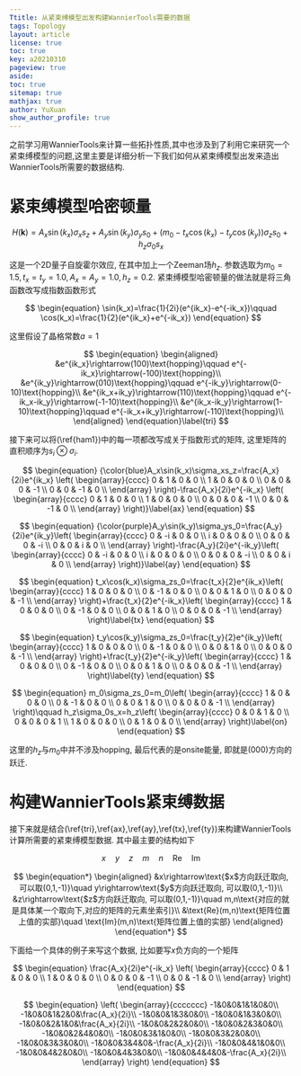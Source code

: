 ```yaml
---
Ttitle: 从紧束缚模型出发构建WannierTools需要的数据
tags: Topology
layout: article
license: true
toc: true
key: a20210310
pageview: true
aside:
toc: true
sitemap: true
mathjax: true
author: YuXuan
show_author_profile: true
---
```

之前学习用WannierTools来计算一些拓扑性质,其中也涉及到了利用它来研究一个紧束缚模型的问题,这里主要是详细分析一下我们如何从紧束缚模型出发来造出WannierTools所需要的数据结构.
<!--more-->
# 紧束缚模型哈密顿量
$$
\begin{equation}
H(\mathbf{k})=A_x \sin(k_x)\sigma_x s_z + A_y \sin(k_y) \sigma_y s_0 + (m_0 - t_x \cos(k_x) - t_y \cos(k_y))\sigma_z s_0 + h_z \sigma_0 s_x
\end{equation}\label{ham1} 
$$

这是一个2D量子自旋霍尔效应, 在其中加上一个Zeeman场$h_z$. 参数选取为$m_0=1.5, t_x=t_y=1.0, A_x=A_y=1.0, h_z=0.2.$ 紧束缚模型哈密顿量的做法就是将三角函数改写成指数函数形式

$$
\begin{equation}
\sin(k_x)=\frac{1}{2i}(e^{ik_x}-e^{-ik_x})\qquad \cos(k_x)=\frac{1}{2}(e^{ik_x}+e^{-ik_x})
\end{equation}
$$

这里假设了晶格常数$a=1$

$$
\begin{equation}
\begin{aligned}
&e^{ik_x}\rightarrow(100)\text{hopping}\qquad e^{-ik_x}\rightarrow(-100)\text{hopping}\\
&e^{ik_y}\rightarrow(010)\text{hopping}\qquad e^{-ik_y}\rightarrow(0-10)\text{hopping}\\
&e^{ik_x+ik_y}\rightarrow(110)\text{hopping}\qquad e^{-ik_x-ik_y}\rightarrow(-1-10)\text{hopping}\\
&e^{ik_x-ik_y}\rightarrow(1-10)\text{hopping}\qquad e^{-ik_x+ik_y}\rightarrow(-110)\text{hopping}\\
\end{aligned}
\end{equation}\label{tri}
$$

接下来可以将(\ref{ham1})中的每一项都改写成关于指数形式的矩阵, 这里矩阵的直积顺序为$s_i\otimes\sigma_i$.

$$
\begin{equation}
{\color{blue}A_x\sin(k_x)\sigma_xs_z=\frac{A_x}{2i}e^{ik_x}
	\left(
	\begin{array}{cccc}
		0 & 1 & 0 & 0 \\
		1 & 0 & 0 & 0 \\
		0 & 0 & 0 & -1 \\
		0 & 0 & -1 & 0 \\
	\end{array}
	\right)-\frac{A_x}{2i}e^{-ik_x}
	\left(
	\begin{array}{cccc}
		0 & 1 & 0 & 0 \\
		1 & 0 & 0 & 0 \\
		0 & 0 & 0 & -1 \\
		0 & 0 & -1 & 0 \\
	\end{array}
	\right)}\label{ax}
\end{equation}
$$

$$
\begin{equation}
{\color{purple}A_y\sin(k_y)\sigma_ys_0=\frac{A_y}{2i}e^{ik_y}\left(
	\begin{array}{cccc}
		0 & -i & 0 & 0 \\
		i & 0 & 0 & 0 \\
		0 & 0 & 0 & -i \\
		0 & 0 & i & 0 \\
	\end{array}
	\right)-\frac{A_y}{2i}e^{-ik_y}\left(
	\begin{array}{cccc}
		0 & -i & 0 & 0 \\
		i & 0 & 0 & 0 \\
		0 & 0 & 0 & -i \\
		0 & 0 & i & 0 \\
	\end{array}
	\right)}\label{ay}
\end{equation}
$$

$$
\begin{equation}
t_x\cos(k_x)\sigma_zs_0=\frac{t_x}{2}e^{ik_x}\left(
\begin{array}{cccc}
	1 & 0 & 0 & 0 \\
	0 & -1 & 0 & 0 \\
	0 & 0 & 1 & 0 \\
	0 & 0 & 0 & -1 \\
\end{array}
\right)+\frac{t_x}{2}e^{-ik_x}\left(
\begin{array}{cccc}
	1 & 0 & 0 & 0 \\
	0 & -1 & 0 & 0 \\
	0 & 0 & 1 & 0 \\
	0 & 0 & 0 & -1 \\
\end{array}
\right)\label{tx}
\end{equation}
$$

$$
\begin{equation}
	t_y\cos(k_y)\sigma_zs_0=\frac{t_y}{2}e^{ik_y}\left(
	\begin{array}{cccc}
		1 & 0 & 0 & 0 \\
		0 & -1 & 0 & 0 \\
		0 & 0 & 1 & 0 \\
		0 & 0 & 0 & -1 \\
	\end{array}
	\right)+\frac{t_y}{2}e^{-ik_y}\left(
	\begin{array}{cccc}
		1 & 0 & 0 & 0 \\
		0 & -1 & 0 & 0 \\
		0 & 0 & 1 & 0 \\
		0 & 0 & 0 & -1 \\
	\end{array}
	\right)\label{ty}
\end{equation}
$$

$$
\begin{equation}
m_0\sigma_zs_0=m_0\left(
\begin{array}{cccc}
	1 & 0 & 0 & 0 \\
	0 & -1 & 0 & 0 \\
	0 & 0 & 1 & 0 \\
	0 & 0 & 0 & -1 \\
\end{array}
\right)\qquad h_z\sigma_0s_x=h_z\left(
\begin{array}{cccc}
	0 & 0 & 1 & 0 \\
	0 & 0 & 0 & 1 \\
	1 & 0 & 0 & 0 \\
	0 & 1 & 0 & 0 \\
\end{array}
\right)\label{on}
\end{equation}
$$

这里的$h_z$与$m_0$中并不涉及hopping, 最后代表的是onsite能量, 即就是$(000)$方向的跃迁.

# 构建WannierTools紧束缚数据
接下来就是结合(\ref{tri},\ref{ax},\ref{ay},\ref{tx},\ref{ty})来构建WannierTools计算所需要的紧束缚模型数据.
其中最主要的结构如下

$$
\begin{equation}
x\quad y\quad z\quad m\quad n\quad\text{Re}\quad\text{Im}
\end{equation}
$$

$$
\begin{equation*}
		\begin{aligned}
			&x\rightarrow\text{$x$方向跃迁取向, 可以取(0,1,-1)}\quad y\rightarrow\text{$y$方向跃迁取向, 可以取(0,1,-1)}\\
			&z\rightarrow\text{$z$方向跃迁取向, 可以取(0,1,-1)}\quad m,n\text{对应的就是具体某一个取向下,对应的矩阵的元素坐索引}\\
			&\text{Re}(m,n)\text{矩阵位置上值的实部}\quad \text{Im}(m,n)\text{矩阵位置上值的实部}
		\end{aligned}
\end{equation*}
$$

下面给一个具体的例子来写这个数据, 比如要写$x$负方向的一个矩阵

$$
\begin{equation}
\frac{A_x}{2i}e^{-ik_x}
\left(
\begin{array}{cccc}
	0 & 1 & 0 & 0 \\
	1 & 0 & 0 & 0 \\
	0 & 0 & 0 & -1 \\
	0 & 0 & -1 & 0 \\
\end{array}
\right)
\end{equation}
$$

$$
\begin{equation}
\left(
\begin{array}{ccccccc}
-1&0&0&1&1&0&0\\
-1&0&0&1&2&0&\frac{A_x}{2i}\\
-1&0&0&1&3&0&0\\
-1&0&0&1&3&0&0\\
-1&0&0&2&1&0&\frac{A_x}{2i}\\
-1&0&0&2&2&0&0\\
-1&0&0&2&3&0&0\\
-1&0&0&2&4&0&0\\
-1&0&0&3&1&0&0\\
-1&0&0&3&2&0&0\\
-1&0&0&3&3&0&0\\
-1&0&0&3&4&0&-\frac{A_x}{2i}\\
-1&0&0&4&1&0&0\\
-1&0&0&4&2&0&0\\
-1&0&0&4&3&0&0\\
-1&0&0&4&4&0&-\frac{A_x}{2i}\\
\end{array}
\right)
\end{equation}
$$